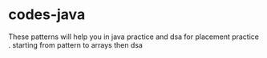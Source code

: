 # codes-java
These patterns will help you in java practice and dsa for placement practice . starting from pattern to arrays then dsa
